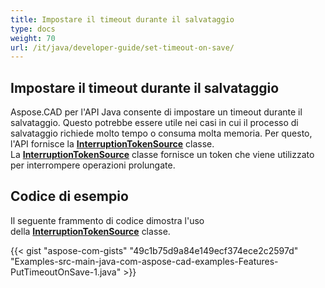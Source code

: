 ```yaml
---
title: Impostare il timeout durante il salvataggio
type: docs
weight: 70
url: /it/java/developer-guide/set-timeout-on-save/
---
```


## **Impostare il timeout durante il salvataggio**

Aspose.CAD per l'API Java consente di impostare un timeout durante il salvataggio. Questo potrebbe essere utile nei casi in cui il processo di salvataggio richiede molto tempo o consuma molta memoria. Per questo, l'API fornisce la [**InterruptionTokenSource**](https://reference.aspose.com/cad/java/com.aspose.cad/InterruptionTokenSource) classe. La [**InterruptionTokenSource**](https://reference.aspose.com/cad/java/com.aspose.cad/InterruptionTokenSource) classe fornisce un token che viene utilizzato per interrompere operazioni prolungate.

## Codice di esempio

Il seguente frammento di codice dimostra l'uso della [**InterruptionTokenSource**](https://reference.aspose.com/cad/java/com.aspose.cad/InterruptionTokenSource) classe.

{{< gist "aspose-com-gists" "49c1b75d9a84e149ecf374ece2c2597d" "Examples-src-main-java-com-aspose-cad-examples-Features-PutTimeoutOnSave-1.java" >}}

